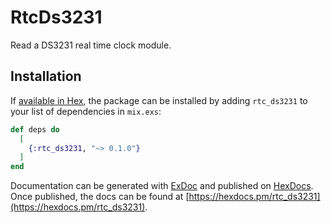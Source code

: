 # RtcDs3231

Read a DS3231 real time clock module.

## Installation

If [available in Hex](https://hex.pm/docs/publish), the package can be installed
by adding `rtc_ds3231` to your list of dependencies in `mix.exs`:

```elixir
def deps do
  [
    {:rtc_ds3231, "~> 0.1.0"}
  ]
end
```

Documentation can be generated with [ExDoc](https://github.com/elixir-lang/ex_doc)
and published on [HexDocs](https://hexdocs.pm). Once published, the docs can
be found at [https://hexdocs.pm/rtc_ds3231](https://hexdocs.pm/rtc_ds3231).

